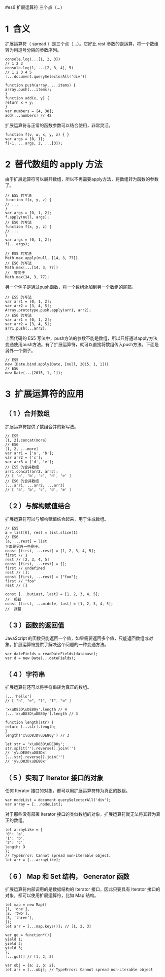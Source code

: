 #es6  扩展运算符 三个点（...）
# 1  含义

扩展运算符（ spread ）是三个点（...）。它好比 rest 参数的逆运算，将一个数组转为用逗号分隔的参数序列。



```
console.log(...[1, 2, 3])
// 1 2 3
console.log(1, ...[2, 3, 4], 5)
// 1 2 3 4 5
[...document.querySelectorAll('div')]
```





```
function push(array, ...items) {
array.push(...items);
}
function add(x, y) {
return x + y;
}
var numbers = [4, 38];
add(...numbers) // 42
```



扩展运算符与正常的函数参数可以结合使用，非常灵活。



```
function f(v, w, x, y, z) { }
var args = [0, 1];
f(-1, ...args, 2, ...[3]);
```





# 2  替代数组的 apply 方法

由于扩展运算符可以展开数组，所以不再需要apply方法，将数组转为函数的参数了。



```
// ES5 的写法
function f(x, y, z) {
// ...
}
var args = [0, 1, 2];
f.apply(null, args);
// ES6 的写法
function f(x, y, z) {
// ...
}
var args = [0, 1, 2];
f(...args);
```





```
// ES5 的写法
Math.max.apply(null, [14, 3, 77])
// ES6 的写法
Math.max(...[14, 3, 77])
//  等同于
Math.max(14, 3, 77);
```



另一个例子是通过push函数，将一个数组添加到另一个数组的尾部。



```
// ES5 的写法
var arr1 = [0, 1, 2];
var arr2 = [3, 4, 5];
Array.prototype.push.apply(arr1, arr2);
// ES6 的写法
var arr1 = [0, 1, 2];
var arr2 = [3, 4, 5];
arr1.push(...arr2);
```



上面代码的 ES5 写法中，push方法的参数不能是数组，所以只好通过apply方法变通使用push方法。有了扩展运算符，就可以直接将数组传入push方法。下面是另外一个例子。



```
// ES5
new (Date.bind.apply(Date, [null, 2015, 1, 1]))
// ES6
new Date(...[2015, 1, 1]);
```





# 3  扩展运算符的应用

## （ 1 ）合并数组

扩展运算符提供了数组合并的新写法。



```
// ES5
[1, 2].concat(more)
// ES6
[1, 2, ...more]
var arr1 = ['a', 'b'];
var arr2 = ['c'];
var arr3 = ['d', 'e'];
// ES5 的合并数组
arr1.concat(arr2, arr3);
// [ 'a', 'b', 'c', 'd', 'e' ]
// ES6 的合并数组
[...arr1, ...arr2, ...arr3]
// [ 'a', 'b', 'c', 'd', 'e' ]
```





## （ 2 ）与解构赋值结合

扩展运算符可以与解构赋值结合起来，用于生成数组。



```
// ES5
a = list[0], rest = list.slice(1)
// ES6
[a, ...rest] = list
下面是另外一些例子。
const [first, ...rest] = [1, 2, 3, 4, 5];
first // 1
rest // [2, 3, 4, 5]
const [first, ...rest] = [];
first // undefined
rest // []:
const [first, ...rest] = ["foo"];
first // "foo"
rest // []
```





```
const [...butLast, last] = [1, 2, 3, 4, 5];
//  报错
const [first, ...middle, last] = [1, 2, 3, 4, 5];
//  报错
```



## （ 3 ）函数的返回值

JavaScript 的函数只能返回一个值，如果需要返回多个值，只能返回数组或对象。扩展运算符提供了解决这个问题的一种变通方法。



```
var dateFields = readDateFields(database);
var d = new Date(...dateFields);
```



## （ 4 ）字符串

扩展运算符还可以将字符串转为真正的数组。



```
[...'hello']
// [ "h", "e", "l", "l", "o" ]
```





```
'x\uD83D\uDE80y'.length // 4
[...'x\uD83D\uDE80y'].length // 3
```





```
function length(str) {
return [...str].length;
}
length('x\uD83D\uDE80y') // 3
```





```
let str = 'x\uD83D\uDE80y';
str.split('').reverse().join('')
// 'y\uDE80\uD83Dx'
[...str].reverse().join('')
// 'y\uD83D\uDE80x'
```



## （ 5 ）实现了 Iterator 接口的对象

任何 Iterator 接口的对象，都可以用扩展运算符转为真正的数组。



```
var nodeList = document.querySelectorAll('div');
var array = [...nodeList];
```



对于那些没有部署 Iterator 接口的类似数组的对象，扩展运算符就无法将其转为真正的数组。



```
let arrayLike = {
'0': 'a',
'1': 'b',
'2': 'c',
length: 3
};
// TypeError: Cannot spread non-iterable object.
let arr = [...arrayLike];
```



## （ 6 ） Map 和 Set 结构， Generator 函数

扩展运算符内部调用的是数据结构的 Iterator 接口，因此只要具有 Iterator 接口的对象，都可以使用扩展运算符，比如 Map 结构。



```
let map = new Map([
[1, 'one'],
[2, 'two'],
[3, 'three'],
]);
let arr = [...map.keys()]; // [1, 2, 3]
```





```
var go = function*(){
yield 1;
yield 2;
yield 3;
};
[...go()] // [1, 2, 3]
```





```
var obj = {a: 1, b: 2};
let arr = [...obj]; // TypeError: Cannot spread non-iterable object
```




